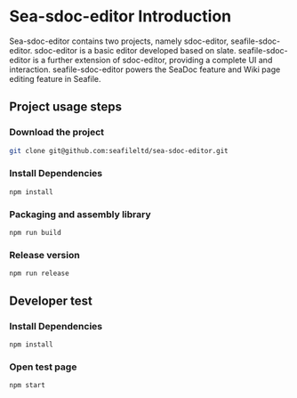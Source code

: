 # Sea-sdoc-editor Introduction

Sea-sdoc-editor contains two projects, namely sdoc-editor, seafile-sdoc-editor. sdoc-editor is a basic editor developed based on slate. seafile-sdoc-editor is a further extension of sdoc-editor, providing a complete UI and interaction. seafile-sdoc-editor powers the SeaDoc feature and Wiki page editing feature in Seafile.

## Project usage steps

### Download the project

```bash
git clone git@github.com:seafileltd/sea-sdoc-editor.git
```

### Install Dependencies

```
npm install
```

### Packaging and assembly library

```
npm run build
```

### Release version

```
npm run release
```

## Developer test

### Install Dependencies

```
npm install
```

### Open test page

```
npm start
```
